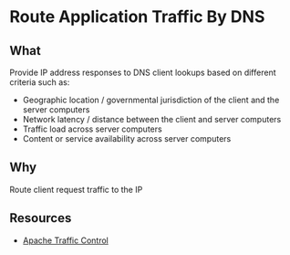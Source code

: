 # Route Application Traffic By DNS

## What

Provide IP address responses to DNS client lookups based on different criteria such as:

* Geographic location / governmental jurisdiction of the client and the server computers
* Network latency / distance between the client and server computers
* Traffic load across server computers
* Content or service availability across server computers

## Why

Route client request traffic to the IP

## Resources

* [Apache Traffic Control](https://trafficcontrol.apache.org/)